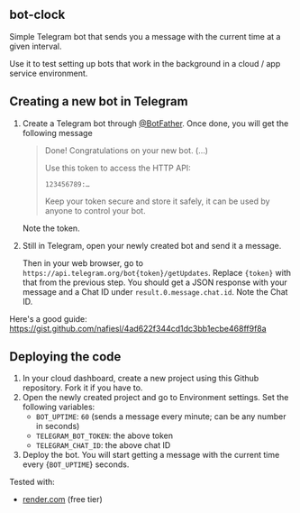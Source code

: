 ## bot-clock

Simple Telegram bot that sends you a message with the current time at a given interval.

Use it to test setting up bots that work in the background in a cloud / app service environment.

## Creating a new bot in Telegram

1. Create a Telegram bot through [@BotFather](https://t.me/BotFather). Once done, you will get the following message
    
    > Done! Congratulations on your new bot. (…)
    > 
    > Use this token to access the HTTP API:
    > 
    > `123456789:…`
    > 
    > Keep your token secure and store it safely, it can be used by anyone to control your bot.

    Note the token.

2. Still in Telegram, open your newly created bot and send it a message.
    
    Then in your web browser, go to `https://api.telegram.org/bot{token}/getUpdates`. Replace `{token}` with that from the previous step. You should get a JSON response with your message and a Chat ID under `result.0.message.chat.id`. Note the Chat ID.

Here's a good guide: https://gist.github.com/nafiesl/4ad622f344cd1dc3bb1ecbe468ff9f8a

## Deploying the code

1. In your cloud dashboard, create a new project using this Github repository. Fork it if you have to.
2. Open the newly created project and go to Environment settings. Set the following variables:
    - `BOT_UPTIME`: `60` (sends a message every minute; can be any number in seconds)
    - `TELEGRAM_BOT_TOKEN`: the above token
    - `TELEGRAM_CHAT_ID`: the above chat ID
3. Deploy the bot. You will start getting a message with the current time every {`BOT_UPTIME`} seconds.

Tested with:

- [render.com](https://render.com) (free tier)